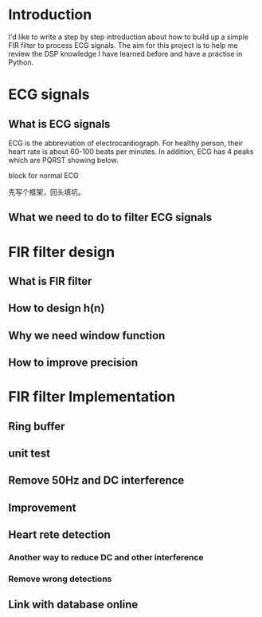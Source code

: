 # Introduction

I'd like to write a step by step introduction about how to build up a simple FIR filter to process ECG signals. The aim for this project is to help me review the DSP knowledge I have learned before and have a practise in Python.

# ECG signals

## What is ECG signals

ECG is the abbreviation of electrocardiograph. For healthy person, their heart rate is about 60-100 beats per minutes. In addition, ECG has 4 peaks which are PQRST showing below.

block for normal ECG

先写个框架，回头填坑。

## What we need to do to filter ECG signals

# FIR filter design

## What is FIR filter

## How to design h(n)

## Why we need window function

## How to improve precision

# FIR filter Implementation

## Ring buffer

## unit test

## Remove 50Hz and DC interference

## Improvement

## Heart rete detection

### Another way to reduce DC and other interference

### Remove wrong detections

## Link with database online
